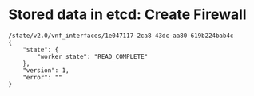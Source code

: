 # Stored data in etcd: Create Firewall

```
/state/v2.0/vnf_interfaces/1e047117-2ca8-43dc-aa80-619b224bab4c
{
    "state": {
        "worker_state": "READ_COMPLETE"
    },
    "version": 1,
    "error": ""
}
```
